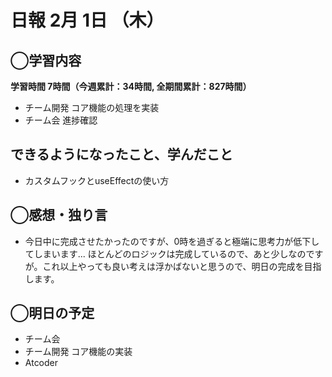 # 日報  2月 1日 （木）

## ◯学習内容

**学習時間  7時間（今週累計：34時間, 全期間累計：827時間）**

- チーム開発 コア機能の処理を実装
- チーム会 進捗確認

## できるようになったこと、学んだこと

- カスタムフックとuseEffectの使い方

## ◯感想・独り言

- 今日中に完成させたかったのですが、0時を過ぎると極端に思考力が低下してしまいます... ほとんどのロジックは完成しているので、あと少しなのですが。これ以上やっても良い考えは浮かばないと思うので、明日の完成を目指します。

## ◯明日の予定

- チーム会
- チーム開発 コア機能の実装
- Atcoder
